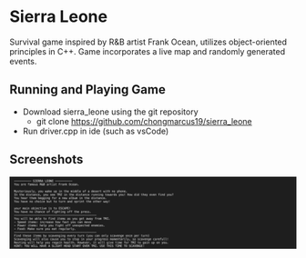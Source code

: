 # Sierra Leone
Survival game inspired by R&B artist Frank Ocean, utilizes object-oriented principles in C++. Game incorporates a live map and randomly generated events.

## Running and Playing Game
* Download sierra_leone using the git repository
  * git clone https://github.com/chongmarcus19/sierra_leone
* Run driver.cpp in ide (such as vsCode)

## Screenshots
<img src="screenshots/Screen Shot 2022-11-20 at 4.07.37 PM.png">
